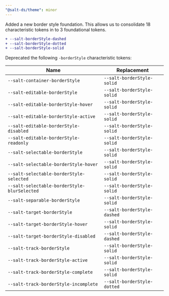 ```yaml
---
"@salt-ds/theme": minor
---
```


Added a new border style foundation. This allows us to consolidate 18 characteristic tokens in to 3 foundational tokens.

```diff
+ --salt-borderStyle-dashed
+ --salt-borderStyle-dotted
+ --salt-borderStyle-solid
```

Deprecated the following `-borderStyle` characteristic tokens:

| Name                                         | Replacement                 |
| -------------------------------------------- | --------------------------- |
| `--salt-container-borderStyle`               | `--salt-borderStyle-solid`  |
| `--salt-editable-borderStyle`                | `--salt-borderStyle-solid`  |
| `--salt-editable-borderStyle-hover `         | `--salt-borderStyle-solid`  |
| `--salt-editable-borderStyle-active`         | `--salt-borderStyle-solid`  |
| `--salt-editable-borderStyle-disabled`       | `--salt-borderStyle-solid`  |
| `--salt-editable-borderStyle-readonly`       | `--salt-borderStyle-solid`  |
| `--salt-selectable-borderStyle`              | `--salt-borderStyle-solid`  |
| `--salt-selectable-borderStyle-hover`        | `--salt-borderStyle-solid`  |
| `--salt-selectable-borderStyle-selected`     | `--salt-borderStyle-solid`  |
| `--salt-selectable-borderStyle-blurSelected` | `--salt-borderStyle-solid`  |
| `--salt-separable-borderStyle`               | `--salt-borderStyle-solid`  |
| `--salt-target-borderStyle`                  | `--salt-borderStyle-dashed` |
| `--salt-target-borderStyle-hover`            | `--salt-borderStyle-solid`  |
| `--salt-target-borderStyle-disabled`         | `--salt-borderStyle-dashed` |
| `--salt-track-borderStyle`                   | `--salt-borderStyle-solid`  |
| `--salt-track-borderStyle-active`            | `--salt-borderStyle-solid`  |
| `--salt-track-borderStyle-complete`          | `--salt-borderStyle-solid`  |
| `--salt-track-borderStyle-incomplete`        | `--salt-borderStyle-dotted` |
